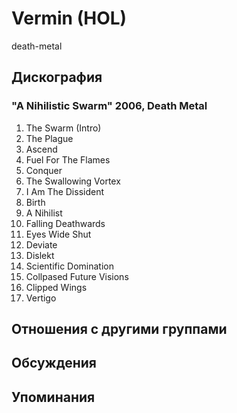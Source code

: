 # Vermin (HOL)

death-metal

## Дискография

### "A Nihilistic Swarm" 2006, Death Metal

01. The Swarm (Intro)
02. The Plague
03. Ascend
04. Fuel For The Flames
05. Conquer
06. The Swallowing Vortex
07. I Am The Dissident
08. Birth
09. A Nihilist
10. Falling Deathwards
11. Eyes Wide Shut
12. Deviate
13. Dislekt
14. Scientific Domination
15. Collpased Future Visions
16. Clipped Wings
17. Vertigo


## Отношения с другими группами


## Обсуждения


## Упоминания

